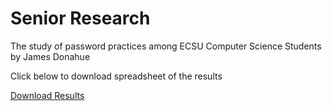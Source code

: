 # Senior Research
 <p>The study of password practices among ECSU Computer Science Students by James Donahue</p>
 <p>Click below to download spreadsheet of the results</p>
 <a href="Study of Password Practices among Computer Science Seniors at ECSU.csv">Download Results</a>
